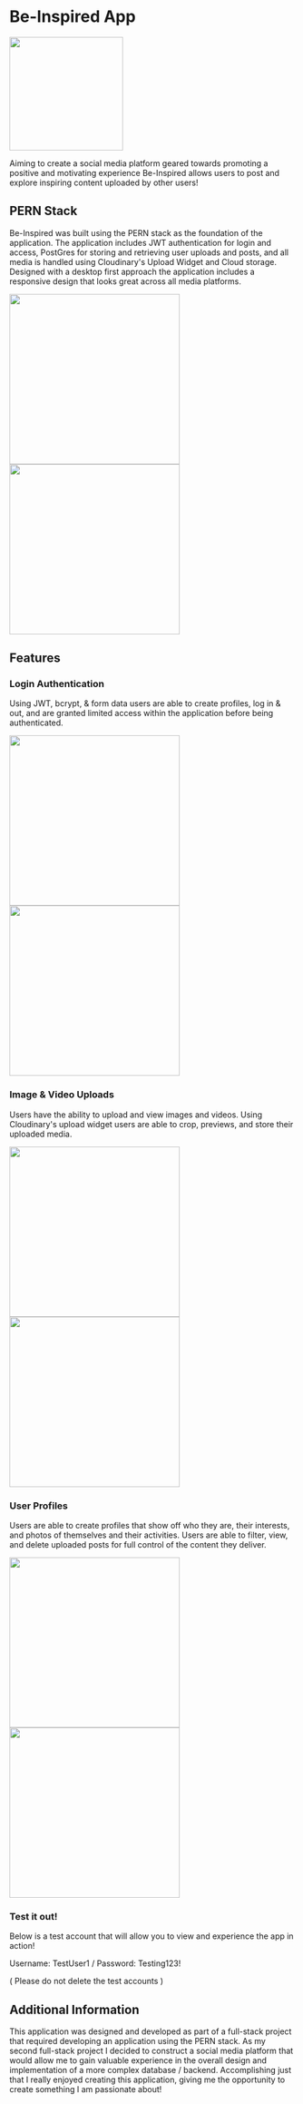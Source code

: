 <h1>Be-Inspired App</h1>

<img src="./src/images/icon.jpg" width="200"/>

  <p>Aiming to create a social media platform geared towards promoting a positive and motivating experience Be-Inspired allows users to post and explore inspiring content uploaded by other users!</p>
  
## PERN Stack
<p>Be-Inspired was built using the PERN stack as the foundation of the application. The application includes JWT authentication for login and access, PostGres for storing and retrieving user uploads and posts, and all media is handled using Cloudinary's Upload Widget and Cloud storage. Designed with a desktop first approach the application includes a responsive design that looks great across all media platforms.</p>

<p>
  <img src="./src/images/Screenshot1.jpg" class="m-5 d-inline-block" width="300"/>
  <img src="./src/images/Screenshot3.jpg" class="m-5 d-inline-block" width="300"/>
</p>

## Features

### Login Authentication
<p>Using JWT, bcrypt, & form data users are able to create profiles, log in & out, and are granted limited access within the application before being authenticated.</p>

<p>
  <img src="./src/images/Screenshot2.jpg" class="m-5 d-inline-block" width="300"/>
  <img src="./src/images/Screenshot8.jpg" class="m-5 d-inline-block" width="300"/>
</p>

### Image & Video Uploads
<p>Users have the ability to upload and view images and videos. Using Cloudinary's upload widget users are able to crop, previews, and store their uploaded media.</p>

<p>
  <img src="./src/images/Screenshot4.jpg" class="m-5 d-inline-block" width="300"/>
  <img src="./src/images/Screenshot5.jpg" class="m-5 d-inline-block" width="300"/>
</p>
 
### User Profiles
<p>Users are able to create profiles that show off who they are, their interests, and photos of themselves and their activities. Users are able to filter, view, and delete uploaded posts for full control of the content they deliver.</p>

<p>
  <img src="./src/images/Screenshot6.jpg" class="m-5 d-inline-block" width="300"/>
  <img src="./src/images/Screenshot7.jpg" class="m-5 d-inline-block" width="300"/>
</p>

### Test it out!
<p>Below is a test account that will allow you to view and experience the app in action!
<p>Username: TestUser1 / Password: Testing123!<p>
<p>( Please do not delete the test accounts )</p>

## Additional Information
<p>This application was designed and developed as part of a full-stack project that required developing an application using the PERN stack. As my second full-stack project I decided to construct a social media platform that would allow me to gain valuable experience in the overall design and implementation of a more complex database / backend. Accomplishing just that I really enjoyed creating this application, giving me the opportunity to create something I am passionate about!</p>  
